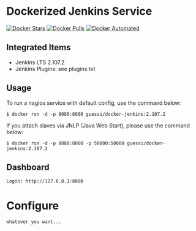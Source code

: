 # Dockerized Jenkins Service

[![Docker Stars](https://img.shields.io/docker/stars/guessi/docker-jenkins.svg)](https://hub.docker.com/r/guessi/docker-jenkins/)
[![Docker Pulls](https://img.shields.io/docker/pulls/guessi/docker-jenkins.svg)](https://hub.docker.com/r/guessi/docker-jenkins/)
[![Docker Automated](https://img.shields.io/docker/automated/guessi/docker-jenkins.svg)](https://hub.docker.com/r/guessi/docker-jenkins/)


## Integrated Items

* Jenkins LTS 2.107.2
* Jenkins Plugins: see plugins.txt


## Usage

To run a nagios service with default config, use the command below:

    $ docker run -d -p 8080:8080 guessi/docker-jenkins:2.107.2

If you attach slaves via JNLP (Java Web Start), please use the command below:

    $ docker run -d -p 8080:8080 -p 50000:50000 guessi/docker-jenkins:2.107.2


## Dashboard

    Login: http://127.0.0.1:8080


# Configure

    whatever you want...
